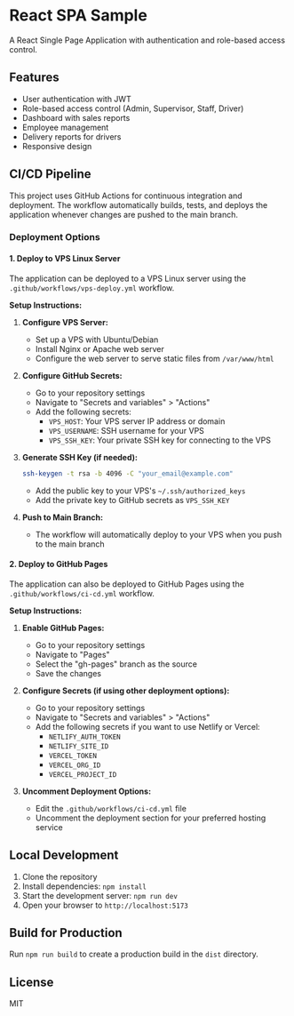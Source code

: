 # React SPA Sample

A React Single Page Application with authentication and role-based access control.

## Features

- User authentication with JWT
- Role-based access control (Admin, Supervisor, Staff, Driver)
- Dashboard with sales reports
- Employee management
- Delivery reports for drivers
- Responsive design

## CI/CD Pipeline

This project uses GitHub Actions for continuous integration and deployment. The workflow automatically builds, tests, and deploys the application whenever changes are pushed to the main branch.

### Deployment Options

#### 1. Deploy to VPS Linux Server

The application can be deployed to a VPS Linux server using the `.github/workflows/vps-deploy.yml` workflow.

**Setup Instructions:**

1. **Configure VPS Server:**
   - Set up a VPS with Ubuntu/Debian
   - Install Nginx or Apache web server
   - Configure the web server to serve static files from `/var/www/html`

2. **Configure GitHub Secrets:**
   - Go to your repository settings
   - Navigate to "Secrets and variables" > "Actions"
   - Add the following secrets:
     - `VPS_HOST`: Your VPS server IP address or domain
     - `VPS_USERNAME`: SSH username for your VPS
     - `VPS_SSH_KEY`: Your private SSH key for connecting to the VPS

3. **Generate SSH Key (if needed):**
   ```bash
   ssh-keygen -t rsa -b 4096 -C "your_email@example.com"
   ```
   - Add the public key to your VPS's `~/.ssh/authorized_keys`
   - Add the private key to GitHub secrets as `VPS_SSH_KEY`

4. **Push to Main Branch:**
   - The workflow will automatically deploy to your VPS when you push to the main branch

#### 2. Deploy to GitHub Pages

The application can also be deployed to GitHub Pages using the `.github/workflows/ci-cd.yml` workflow.

**Setup Instructions:**

1. **Enable GitHub Pages:**
   - Go to your repository settings
   - Navigate to "Pages"
   - Select the "gh-pages" branch as the source
   - Save the changes

2. **Configure Secrets (if using other deployment options):**
   - Go to your repository settings
   - Navigate to "Secrets and variables" > "Actions"
   - Add the following secrets if you want to use Netlify or Vercel:
     - `NETLIFY_AUTH_TOKEN`
     - `NETLIFY_SITE_ID`
     - `VERCEL_TOKEN`
     - `VERCEL_ORG_ID`
     - `VERCEL_PROJECT_ID`

3. **Uncomment Deployment Options:**
   - Edit the `.github/workflows/ci-cd.yml` file
   - Uncomment the deployment section for your preferred hosting service

## Local Development

1. Clone the repository
2. Install dependencies: `npm install`
3. Start the development server: `npm run dev`
4. Open your browser to `http://localhost:5173`

## Build for Production

Run `npm run build` to create a production build in the `dist` directory.

## License

MIT
